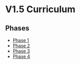 # V1.5 Curriculum

## Phases

- [Phase 1](./phases/1)
- [Phase 2](./phases/2)
- [Phase 3](./phases/3)
- [Phase 4](./phases/4)
